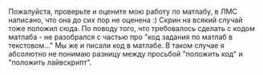 Пожалуйста, проверьте и оцените мою работу по матлабу, в ЛМС написано, что она до сих пор не оценена :)
Скрин на всякий случай тоже положил сюда.
По поводу того, что требовалось сделать с кодом матлаба - не разобрался с частью про "код задания по матлаб в текстовом..."
Мы же и писали код в матлабе. В таком случае я абсолютно не понимаю разницу между просьбой "положить код" и "положить лайвскрипт".